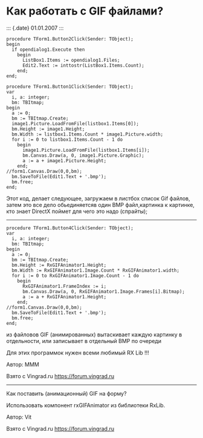 Как работать с GIF файлами?
===========================

::: {.date}
01.01.2007
:::

    procedure TForm1.Button2Click(Sender: TObject);
    begin
      if opendialog1.Execute then
        begin
          ListBox1.Items := opendialog1.Files;
          Edit2.Text := inttostr(ListBox1.Items.Count);
        end;
    end;
     
    procedure TForm1.Button1Click(Sender: TObject);
    var
      i, a: integer;
      bm: TBItmap;
    begin
      a := 0;
      bm := TBItmap.Create;
      image1.Picture.LoadFromFile(listbox1.Items[0]);
      bm.Height := image1.Height;
      bm.Width := listbox1.Items.Count * image1.Picture.width;
      for i := 0 to listbox1.Items.Count - 1 do
        begin
          image1.Picture.LoadFromFile(listbox1.Items[i]);
          bm.Canvas.Draw(a, 0, image1.Picture.Graphic);
          a := a + image1.Picture.Height;
        end;
    //form1.Canvas.Draw(0,0,bm);
      bm.SaveToFile(Edit1.Text + '.bmp');
      bm.free;
    end;

Этот код, делает следующее, загружаем в листбох список Gif файлов, затем
это все дело обьединяетсяв один BMP файл,картинка к картинке, кто знает
DirectX поймет для чего это надо (спрайты);

------------------------------------------------------------------------

    procedure TForm1.Button4Click(Sender: TObject);
    var
      i, a: integer;
      bm: TBItmap;
    begin
      a := 0;
      bm := TBItmap.Create;
      bm.Height := RxGIFAnimator1.Height;
      bm.Width := RxGIFAnimator1.Image.Count * RxGIFAnimator1.width;
      for i := 0 to RxGIFAnimator1.Image.Count - 1 do
        begin
          RxGIFAnimator1.FrameIndex := i;
          bm.Canvas.Draw(a, 0, RxGIFAnimator1.Image.Frames[i].Bitmap);
          a := a + RxGIFAnimator1.Height;
        end;
    //form1.Canvas.Draw(0,0,bm);
      bm.SaveToFile(Edit1.Text + '.bmp');
      bm.free;
    end;

из файловов GIF (анимированных) вытаскивает каждую картинку в
отдельности, или записывает в отдельный BMP по очереди

Для этих программок нужен всеми любимый RX Lib !!!

Автор: МММ

Взято с Vingrad.ru <https://forum.vingrad.ru>

------------------------------------------------------------------------

Как поставить (анимационный) GIF на форму?

Использовать компонент rxGIFAnimator из библиотеки RxLib.

Автор: Vit

Взято с Vingrad.ru <https://forum.vingrad.ru>
